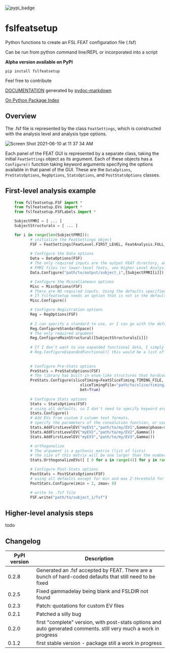 ![pypi_badge](https://img.shields.io/pypi/v/fslfeatsetup?style=plastic)

# fslfeatsetup
 
Python functions to create an FSL FEAT configuration file (.fsf)

Can be run from python command line/REPL or incorporated into a script

**Alpha version available on PyPI**

```pip install fslfeatsetup```

Feel free to contribute

[DOCUMENTATION](build/docs/content/api-documentation.md) generated by [pydoc-markdown](https://github.com/NiklasRosenstein/pydoc-markdown)

[On Python Package Index](https://pypi.org/project/fslfeatsetup/)

## Overview

The .fsf file is represented by the class `FeatSettings`, which is constructed with the analysis level and analysis type options.

![Screen Shot 2021-06-10 at 11 37 34 AM](https://user-images.githubusercontent.com/34426450/121554571-4278c380-c9e0-11eb-8c9b-51b99588cad8.png)

Each panel of the FEAT GUI is represented by a separate class, taking the initial `FeatSettings` object as its argument. Each of these objects has a `Configure()` function taking keyword arguments specifying the options available in that panel of the GUI. These are the `DataOptions`, `PreStatsOptions`, `RegOptions`, `StatsOptions`, and `PostStatsOptions` classes.


## First-level analysis example
```python
    from fslfeatsetup.FSF import *
    from fslfeatsetup.EVs import *
    from fslfeatsetup.FSFLabels import *

    SubjectFMRI = [ ... ] 
    SubjectStructurals = [ ... ]

    for i in range(len(SubjectFMRI)):
           # initialize the FeatSettings object
           FSF = FeatSettings(FeatLevel.FIRST_LEVEL, FeatAnalysis.FULL_ANALYSIS)
           
           # Configure the Data options
           Data = DataOptions(FSF)
           # The only required inputs are the output FEAT directory, and the list of 
           # FMRI files (or lower-level feats, see Higher Level Analysis example
           Data.Configure("path/to/output/subject_i",[SubjectFMRI[i]])

           # Configure the Miscellaneous options
           Misc = MiscOptions(FSF)
           # There are NO required inputs. Using the defaults specified in my FSL installation. 
           # If fslfeatsetup needs an option that is not in the defaults, it will let you know 
           Misc.Configure()

           # Configure Registration options
           Reg = RegOptions(FSF)
           
           # I can specify a standard to use, or I can go with the default 2mm MNI152, as I am here
           Reg.ConfigureStandardSpace()
           # The only required argument 
           Reg.ConfigureMainStructural([SubjectStructurals[i]])
           
           # If I don't want to use expanded functional data, I simply don't configure it
           # Reg.ConfigureExpandedFunctional([ this would be a list of your expanded functional images ])
           
           
           # Configure Pre-Stats options
           PreStats = PreStatsOptions(FSF)
           # The library has built-in enum-like structures that hardcode the FEAT options
           PreStats.Configure(sliceTiming=FeatSliceTiming.TIMING_FILE,
                                 sliceTimingFile="path/to/slice/timing/file",
                                 bet=True)
                                 
           # Configure Stats options
           Stats = StatsOptions(FSF)
           # using all defaults, so I don't need to specify keyword arguments
           Stats.Configure()
           # Add EVs from custom 3 column text formats. 
           # specify the parameters of the convolution function, or use defaults:
           Stats.AddFirstLevelEV("myEV1","path/to/my/EV1",Gamma(phase=0, stdev=3, lag=6))
           Stats.AddFirstLevelEV("myEV2","path/to/my/EV2",Gamma())
           Stats.AddFirstLevelEV("myEV3","path/to/my/EV3",Gamma())

           # orthogonalize
           # The argument is a pythonic matrix (list of lists)
           # the size of this matrix will be one larger than the number of EVs
           Stats.OrthogonalizeEVs([ [ 0 for x in range(4)] for y in range(4)])

           # Configure Post-Stats options
           PostStats = PostStatsOptions(FSF)
           # using all defaults except for min and max Z-threshold for rendering
           PostStats.Configure(zmin = 2, zmax= 8)

           # write to .fsf file
           FSF.write("path/to/subject_i/fsf")

```

## Higher-level analysis steps

todo

## Changelog

|  PyPI version |  Description |
| ------ | ------ |
| 0.2.8  | Generated an .fsf accepted by FEAT. There are a bunch of hard-coded defaults that still need to be fixed |
| 0.2.5  | Fixed gammadelay being blank and FSLDIR not found |
| 0.2.3  | Patch: quotations for custom EV files |
| 0.2.1  | Patched a silly bug |
| 0.2.0  | first "complete" version, with post-stats options and auto generated comments. still very much a work in progress |
| 0.1.2  | first stable version - package still a work in progress |
